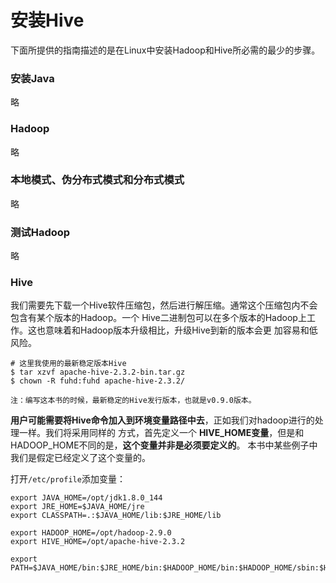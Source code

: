 安装Hive
=================================================================================
下面所提供的指南描述的是在Linux中安装Hadoop和Hive所必需的最少的步骤。

### 安装Java
略

### Hadoop
略

### 本地模式、伪分布式模式和分布式模式
略

### 测试Hadoop
略

### Hive
我们需要先下载一个Hive软件压缩包，然后进行解压缩。通常这个压缩包内不会包含有某个版本的Hadoop。一个
Hive二进制包可以在多个版本的Hadoop上工作。这也意味着和Hadoop版本升级相比，升级Hive到新的版本会更
加容易和低风险。
```shell
# 这里我使用的最新稳定版本Hive
$ tar xzvf apache-hive-2.3.2-bin.tar.gz
$ chown -R fuhd:fuhd apache-hive-2.3.2/
```
```
注：编写这本书的时候，最新稳定的Hive发行版本，也就是v0.9.0版本。
```
**用户可能需要将Hive命令加入到环境变量路径中去**，正如我们对hadoop进行的处理一样。我们将采用同样的
方式，首先定义一个 **HIVE_HOME变量**，但是和HADOOP_HOME不同的是，**这个变量并非是必须要定义的**。
本书中某些例子中我们是假定已经定义了这个变量的。

打开`/etc/profile`添加变量：
```shell
export JAVA_HOME=/opt/jdk1.8.0_144
export JRE_HOME=$JAVA_HOME/jre
export CLASSPATH=.:$JAVA_HOME/lib:$JRE_HOME/lib

export HADOOP_HOME=/opt/hadoop-2.9.0
export HIVE_HOME=/opt/apache-hive-2.3.2

export PATH=$JAVA_HOME/bin:$JRE_HOME/bin:$HADOOP_HOME/bin:$HADOOP_HOME/sbin:$HIVE_HOME/bin:$PATH
```
